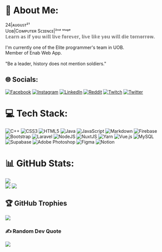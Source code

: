 # 💫 About Me:
24|ᴀᴜɢᴜꜱᴛ²¹<br>Uᴏʙ|Cᴏᴍᴘᴜᴛᴇʀ Sᴄɪᴇɴᴄᴇ|²ⁿᵈ ˢᵗᵃᵍᵉ<br>𝕃𝕖𝕒𝕣𝕟 𝕒𝕤 𝕚𝕗 𝕪𝕠𝕦 𝕨𝕚𝕝𝕝 𝕝𝕚𝕧𝕖 𝕗𝕠𝕣𝕖𝕧𝕖𝕣, 𝕝𝕚𝕧𝕖 𝕝𝕚𝕜𝕖 𝕪𝕠𝕦 𝕨𝕚𝕝𝕝 𝕕𝕚𝕖 𝕥𝕠𝕞𝕠𝕣𝕣𝕠𝕨.<br><br>I'm currently one of the Elite programmer's team in UOB.<br>Member of Enab Web App.<br><br>"Be a leader, history does not mention soldiers."


## 🌐 Socials:
[![Facebook](https://img.shields.io/badge/Facebook-%231877F2.svg?logo=Facebook&logoColor=white)](https://facebook.com/iZeus01) [![Instagram](https://img.shields.io/badge/Instagram-%23E4405F.svg?logo=Instagram&logoColor=white)](https://instagram.com/hxg.1) [![LinkedIn](https://img.shields.io/badge/LinkedIn-%230077B5.svg?logo=linkedin&logoColor=white)](https://linkedin.com/in/izeus6994) [![Reddit](https://img.shields.io/badge/Reddit-%23FF4500.svg?logo=Reddit&logoColor=white)](https://reddit.com/user/_Ze_u_s_) [![Twitch](https://img.shields.io/badge/Twitch-%239146FF.svg?logo=Twitch&logoColor=white)](https://twitch.tv/I_1zeus) [![Twitter](https://img.shields.io/badge/Twitter-%231DA1F2.svg?logo=Twitter&logoColor=white)](https://twitter.com/_Ze_u_s_) 

# 💻 Tech Stack:
![C++](https://img.shields.io/badge/c++-%2300599C.svg?style=flat&logo=c%2B%2B&logoColor=white) ![CSS3](https://img.shields.io/badge/css3-%231572B6.svg?style=flat&logo=css3&logoColor=white) ![HTML5](https://img.shields.io/badge/html5-%23E34F26.svg?style=flat&logo=html5&logoColor=white) ![Java](https://img.shields.io/badge/java-%23ED8B00.svg?style=flat&logo=java&logoColor=white) ![JavaScript](https://img.shields.io/badge/javascript-%23323330.svg?style=flat&logo=javascript&logoColor=%23F7DF1E) ![Markdown](https://img.shields.io/badge/markdown-%23000000.svg?style=flat&logo=markdown&logoColor=white) ![Firebase](https://img.shields.io/badge/firebase-%23039BE5.svg?style=flat&logo=firebase) ![Bootstrap](https://img.shields.io/badge/bootstrap-%23563D7C.svg?style=flat&logo=bootstrap&logoColor=white) ![Laravel](https://img.shields.io/badge/laravel-%23FF2D20.svg?style=flat&logo=laravel&logoColor=white) ![NodeJS](https://img.shields.io/badge/node.js-6DA55F?style=flat&logo=node.js&logoColor=white) ![NuxtJS](https://img.shields.io/badge/Nuxt-black?style=flat&logo=nuxt.js&logoColor=white) ![Yarn](https://img.shields.io/badge/yarn-%232C8EBB.svg?style=flat&logo=yarn&logoColor=white) ![Vue.js](https://img.shields.io/badge/vuejs-%2335495e.svg?style=flat&logo=vuedotjs&logoColor=%234FC08D) ![MySQL](https://img.shields.io/badge/mysql-%2300f.svg?style=flat&logo=mysql&logoColor=white) 	![Supabase](https://img.shields.io/badge/Supabase-3ECF8E?style=flat&logo=supabase&logoColor=white) ![Adobe Photoshop](https://img.shields.io/badge/adobephotoshop-%2331A8FF.svg?style=flat&logo=adobephotoshop&logoColor=white) 	![Figma](https://img.shields.io/badge/figma-%23F24E1E.svg?style=flat&logo=figma&logoColor=white) ![Notion](https://img.shields.io/badge/Notion-%23000000.svg?style=flat&logo=notion&logoColor=white)
# 📊 GitHub Stats:
![](https://github-readme-stats.vercel.app/api?username=i1Zeus&theme=onedark&hide_border=false&include_all_commits=true&count_private=true)<br/>
![](https://github-readme-streak-stats.herokuapp.com/?user=i1Zeus&theme=onedark&hide_border=false)
![](https://github-readme-stats.vercel.app/api/top-langs/?username=i1Zeus&theme=onedark&hide_border=false&include_all_commits=true&count_private=true&layout=compact)

## 🏆 GitHub Trophies
![](https://github-profile-trophy.vercel.app/?username=i1Zeus&theme=onedark&no-frame=true&no-bg=true&margin-w=4)

### ✍️ Random Dev Quote
![](https://quotes-github-readme.vercel.app/api?type=vetical&theme=tokyonight)

<!-- Proudly created with GPRM ( https://gprm.itsvg.in ) -->
